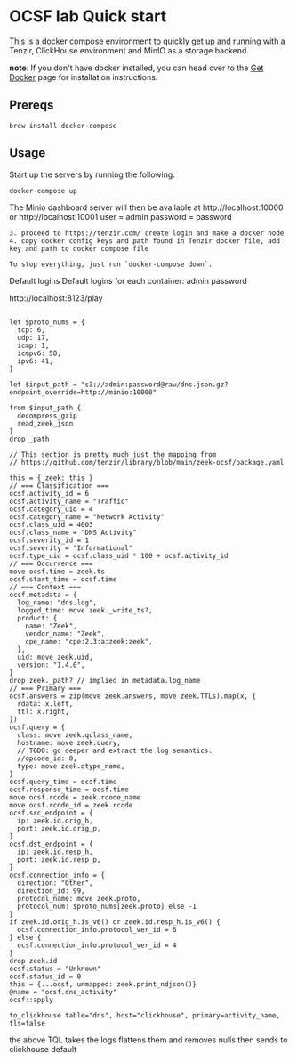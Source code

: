 <!--
 Licensed to the Apache Software Foundation (ASF) under one
 or more contributor license agreements.  See the NOTICE file
 distributed with this work for additional information
 regarding copyright ownership.  The ASF licenses this file
 to you under the Apache License, Version 2.0 (the
 "License"); you may not use this file except in compliance
 with the License.  You may obtain a copy of the License at

   http://www.apache.org/licenses/LICENSE-2.0

 Unless required by applicable law or agreed to in writing,
 software distributed under the License is distributed on an
 "AS IS" BASIS, WITHOUT WARRANTIES OR CONDITIONS OF ANY
 KIND, either express or implied.  See the License for the
 specific language governing permissions and limitations
 under the License.
-->
# OCSF lab Quick start
This is a docker compose environment to quickly get up and running with a Tenzir, ClickHouse environment and MinIO as a storage backend.

**note**: If you don't have docker installed, you can head over to the [Get Docker](https://docs.docker.com/get-docker/)
page for installation instructions.

## Prereqs

`brew install docker-compose`

## Usage
Start up the  servers by running the following.
```
docker-compose up
```
The Minio dashboard server will then be available at http://localhost:10000 or http://localhost:10001
user = admin
password = password
```
3. proceed to https://tenzir.com/ create login and make a docker node
4. copy docker config keys and path found in Tenzir docker file, add key and path to docker compose file

To stop everything, just run `docker-compose down`.
```
Default logins
Default logins for each container:
admin
password

http://localhost:8123/play
```

let $proto_nums = {
  tcp: 6,
  udp: 17,
  icmp: 1,
  icmpv6: 58,
  ipv6: 41,
}

let $input_path = "s3://admin:password@raw/dns.json.gz?endpoint_override=http://minio:10000"

from $input_path {
  decompress_gzip
  read_zeek_json
}
drop _path

// This section is pretty much just the mapping from
// https://github.com/tenzir/library/blob/main/zeek-ocsf/package.yaml

this = { zeek: this }
// === Classification ===
ocsf.activity_id = 6
ocsf.activity_name = "Traffic"
ocsf.category_uid = 4
ocsf.category_name = "Network Activity"
ocsf.class_uid = 4003
ocsf.class_name = "DNS Activity"
ocsf.severity_id = 1
ocsf.severity = "Informational"
ocsf.type_uid = ocsf.class_uid * 100 + ocsf.activity_id
// === Occurrence ===
move ocsf.time = zeek.ts
ocsf.start_time = ocsf.time
// === Context ===
ocsf.metadata = {
  log_name: "dns.log",
  logged_time: move zeek._write_ts?,
  product: {
    name: "Zeek",
    vendor_name: "Zeek",
    cpe_name: "cpe:2.3:a:zeek:zeek",
  },
  uid: move zeek.uid,
  version: "1.4.0",
}
drop zeek._path? // implied in metadata.log_name
// === Primary ===
ocsf.answers = zip(move zeek.answers, move zeek.TTLs).map(x, {
  rdata: x.left,
  ttl: x.right,
})
ocsf.query = {
  class: move zeek.qclass_name,
  hostname: move zeek.query,
  // TODO: go deeper and extract the log semantics.
  //opcode_id: 0,
  type: move zeek.qtype_name,
}
ocsf.query_time = ocsf.time
ocsf.response_time = ocsf.time
move ocsf.rcode = zeek.rcode_name
move ocsf.rcode_id = zeek.rcode
ocsf.src_endpoint = {
  ip: zeek.id.orig_h,
  port: zeek.id.orig_p,
}
ocsf.dst_endpoint = {
  ip: zeek.id.resp_h,
  port: zeek.id.resp_p,
}
ocsf.connection_info = {
  direction: "Other",
  direction_id: 99,
  protocol_name: move zeek.proto,
  protocol_num: $proto_nums[zeek.proto] else -1
}
if zeek.id.orig_h.is_v6() or zeek.id.resp_h.is_v6() {
  ocsf.connection_info.protocol_ver_id = 6
} else {
  ocsf.connection_info.protocol_ver_id = 4
}
drop zeek.id
ocsf.status = "Unknown"
ocsf.status_id = 0
this = {...ocsf, unmapped: zeek.print_ndjson()}
@name = "ocsf.dns_activity"
ocsf::apply

to_clickhouse table="dns", host="clickhouse", primary=activity_name, tls=false
```
the above TQL takes the logs flattens them and removes nulls then sends to clickhouse default
